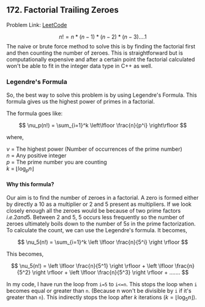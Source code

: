 ## 172. Factorial Trailing Zeroes

Problem Link: [LeetCode](https://leetcode.com/problems/factorial-trailing-zeroes/description/)

$$
n! = n*(n-1)*(n-2)*(n-3) .... 1
$$
The naive or brute force method to solve this is by finding the factorial first and then counting the number of zeroes.
This is straightforward but is computationally expensive and after a certain point the factorial calculated won't be able to fit in the integer data type in C++ as well.

### Legendre's Formula
So, the best way to solve this problem is by using Legendre's Formula. This formula gives us the highest power of primes in a factorial.

The formula goes like:

$$
\nu_p(n!) = \sum_{i=1}^k \left\lfloor \frac{n}{p^i} \right\rfloor
$$

where,

$\nu$ = The highest power (Number of occurrences of the prime number)  
$n$ = Any positive integer  
$p$ = The prime number you are counting  
$k$ = $\lfloor \log_p n \rfloor$

#### Why this formula?

Our aim is to find the number of zeroes in a factorial. A zero is formed either by directly a $10$ as a multiplier or $2$ and $5$ present as multipliers. 
If we look closely enough all the zeroes would be because of two prime factors $i.e. 2 and 5$. Between $2$ and $5$, $5$ occurs less frequently so the number of
zeroes ultimately boils down to the number of $5s$ in the prime factorization. To calculate the count, we can use the Legendre's formula. It becomes,

$$
\nu_5(n!) = \sum_{i=1}^k \left \lfloor \frac{n}{5^i} \right \rfloor
$$

This becomes,  

$$
\nu_5(n!) = \left \lfloor \frac{n}{5^1} \right \rfloor + \left \lfloor \frac{n}{5^2} \right \rfloor + \left \lfloor \frac{n}{5^3} \right \rfloor + .......
$$


In my code, I have run the loop from `i=5` to `i<=n`. This stops the loop when `i` becomes equal or greater than `n`. (Because n won't be divisible by `i` if it's greater than `n`).
This indirectly stops the loop after $k$ iterations ($k=\lfloor\log_5 n \rfloor$).